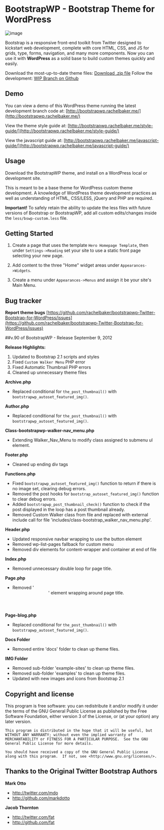 BootstrapWP - Bootstrap Theme for WordPress
=================

![image](http://f.cl.ly/items/0o0N0e1k2X0B0l0r0n1P/BootstrapWP-Bootstrap-starter-theme.jpg)


Bootstrap is a responsive front-end toolkit from Twitter designed to kickstart web development, complete with core HTML, CSS, and JS for grids, type, forms, navigation, and many more components. Now you can use it with **WordPress** as a solid base to build custom themes quickly and easily.

Download the most-up-to-date theme files: [Download .zip file](https://github.com/downloads/rachelbaker/bootstrapwp-Twitter-Bootstrap-for-WordPress/bootstrapwp-87.zip)
Follow the development: [WIP Branch on Github](https://github.com/rachelbaker/bootstrapwp-Twitter-Bootstrap-for-WordPress/tree/1-WIP)

Demo
----
You can view a demo of this WordPress theme running the latest development branch code at: [http://bootstrapwp.rachelbaker.me/](http://bootstrapwp.rachelbaker.me/)

View the theme style guide at: [http://bootstrapwp.rachelbaker.me/style-guide/](http://bootstrapwp.rachelbaker.me/style-guide/)

View the javascript guide at: [http://bootstrapwp.rachelbaker.me/javascript-guide/](http://bootstrapwp.rachelbaker.me/javascript-guide/)


Usage
-----

Download the BootstrapWP theme, and install on a WordPress local or development site.

This is meant to be a base theme for WordPress custom theme development.  A knowledge of WordPress theme development practices as well as understanding of HTML, CSS/LESS, jQuery and PHP are required.

**Important!** To safely retain the ability to update the less files with future versions of Bootstrap or BootstrapWP, add all custom edits/changes inside the `less/bswp-custom.less` file.


Getting Started
-------

1. Create a page that uses the template `Hero Homepage Template`, then under `Settings->Reading`  set your site to use a static front page selecting your new page.

2. Add content to the three "Home" widget areas under `Appearances->Widgets`.

3. Create a menu under `Appearances->Menus` and assign it be your site's Main Menu.



Bug tracker
-----------

**Report theme bugs** [https://github.com/rachelbaker/bootstrapwp-Twitter-Bootstrap-for-WordPress/issues](https://github.com/rachelbaker/bootstrapwp-Twitter-Bootstrap-for-WordPress/issues)

##v.90 of BootstrapWP - Release September 9, 2012

__Release Highlights:__

1.  Updated to Bootstrap 2.1 scripts and styles
2. Fixed `Custom Walker Menu` PHP error
3.  Fixed Automatic Thumbnail PHP errors
4.  Cleaned up unnecessary theme files

__Archive.php__

* Replaced conditional for `the_post_thumbnail()` with `bootstrapwp_autoset_featured_img()`.

__Author.php__

* Replaced conditional for `the_post_thumbnail()` with `bootstrapwp_autoset_featured_img()`.

__Class-bootstrapwp-walker-nav_menu.php__

*   Extending Walker_Nav_Menu to modify class assigned to submenu ul element.

__Footer.php__

*   Cleaned up ending div tags

__Functions.php__

*   Fixed `bootstrapwp_autoset_featured_img()` function to return if there is no image set, clearing debug errors.
*   Removed the post hooks for `bootstrap_autoset_featured_img()` function to clear debug errors.
*   Added `bootstrapwp_post_thumbnail_check()` function to check if the post displayed in the loop has a post thumbnail already.
*   Removed Custom Walker class from file and replaced with external include call for file 'includes/class-bootstrap_walker_nav_menu.php'.

__Header.php__

*   Updated responsive navbar wrapping to use the button element
*   Removed wp-list-pages fallback for custom menu
*   Removed div elements for content-wrapper and container at end of file

__Index.php__

*   Removed unnecessary double loop for page title.

__Page.php__

*   Removed '<header>' element wrapping around page title.

__Page-blog.php__

* Replaced conditional for `the_post_thumbnail()` with `bootstrapwp_autoset_featured_img()`.

__Docs Folder__

*   Removed entire 'docs' folder to clean up theme files.

__IMG Folder__

*   Removed sub-folder 'example-sites' to clean up theme files.
*   Removed sub-folder 'examples' to clean up theme files.
*   Updated with new images and icons from Bootstrap 2.1



Copyright and license
---------------------

This program is free software: you can redistribute it and/or modify
    it under the terms of the GNU General Public License as published by
    the Free Software Foundation, either version 3 of the License, or
    (at your option) any later version.

    This program is distributed in the hope that it will be useful, but WITHOUT ANY WARRANTY; without even the implied warranty of MERCHANTABILITY or FITNESS FOR A PARTICULAR PURPOSE.  See the GNU General Public License for more details.

    You should have received a copy of the GNU General Public License along with this program.  If not, see <http://www.gnu.org/licenses/>.


Thanks to the Original Twitter Bootstrap Authors
-----------------------

**Mark Otto**

+ http://twitter.com/mdo
+ http://github.com/markdotto

**Jacob Thornton**

+ http://twitter.com/fat
+ http://github.com/fat


